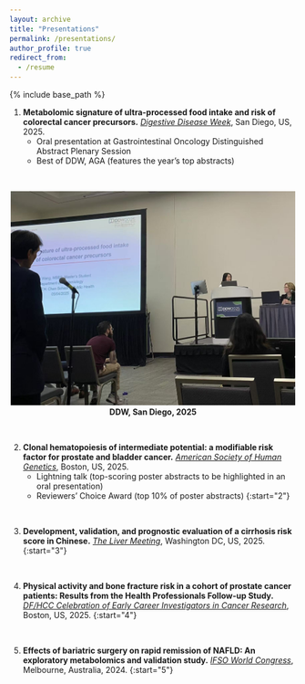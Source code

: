 ```yaml
---
layout: archive
title: "Presentations"
permalink: /presentations/
author_profile: true
redirect_from:
  - /resume
---
```


{% include base_path %}

1. **Metabolomic signature of ultra-processed food intake and risk of colorectal cancer precursors.** *[Digestive Disease Week](https://ddw.org/)*, San Diego, US, 2025.  
    - Oral presentation at Gastrointestinal Oncology Distinguished Abstract Plenary Session  
    - Best of DDW, AGA (features the year’s top abstracts)
<br>
<p align="center">
<img src="/assets/images/ddw2025.jpg" alt="DDW conference" width="500"><br>
<strong>DDW, San Diego, 2025</strong>
</p>
<br>

2. **Clonal hematopoiesis of intermediate potential: a modifiable risk factor for prostate and bladder cancer.** *[American Society of Human Genetics](https://meetings.ashg.org/event/ASHG25/home)*, Boston, US, 2025. 
    - Lightning talk (top-scoring poster abstracts to be highlighted in an oral presentation) 
    - Reviewers’ Choice Award (top 10% of poster abstracts)
{:start="2"}
<br>

3. **Development, validation, and prognostic evaluation of a cirrhosis risk score in Chinese.** *[The Liver Meeting](https://www.aasld.org/the-liver-meeting)*, Washington DC, US, 2025.
{:start="3"}
<br>

4. **Physical activity and bone fracture risk in a cohort of prostate cancer patients: Results from the Health Professionals Follow-up Study.** *[DF/HCC Celebration of Early Career Investigators in Cancer Research](https://www.dfhcc.harvard.edu/events/dfhcc-celebration-of-early-career-investigators/home)*, Boston, US, 2025.
{:start="4"}
<br>

5. **Effects of bariatric surgery on rapid remission of NAFLD: An exploratory metabolomics and validation study.** *[IFSO World Congress](https://www.ifso.com/world-congress/)*, Melbourne, Australia, 2024.
{:start="5"}
<br>
